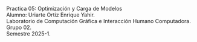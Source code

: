 Practica 05: Optimización y Carga de Modelos<BR>
Alumno: Uriarte Ortiz Enrique Yahir.<BR>
Laboratorio de Computación Gráfica e Interacción Humano Computadora.<BR>
Grupo 02.<BR>
Semestre 2025-1.<BR>
